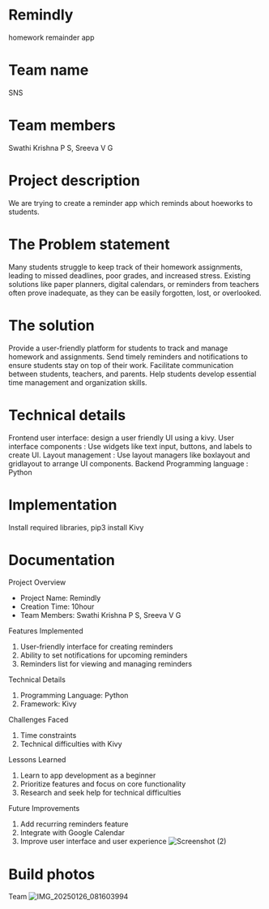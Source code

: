 # Remindly
homework remainder app
# Team name
SNS
# Team members
Swathi Krishna P S,
Sreeva V G
# Project description
We are trying to create a reminder app which reminds about hoeworks to students.
# The Problem statement
Many students struggle to keep track of their homework assignments, leading to missed deadlines, poor grades, and increased stress. Existing solutions like paper planners, digital calendars, or reminders from teachers often prove inadequate, as they can be easily forgotten, lost, or overlooked.
# The solution
Provide a user-friendly platform for students to track and manage homework and assignments.
 Send timely reminders and notifications to ensure students stay on top of their work.
 Facilitate communication between students, teachers, and parents.
 Help students develop essential time management and organization skills.
# Technical details
 Frontend 
 user interface: design a user friendly UI using a kivy.
 User interface components : Use widgets like text input, buttons, and labels to create UI.
 Layout management : Use layout managers like boxlayout and gridlayout to arrange UI components.
 Backend
 Programming language : Python
 # Implementation
 Install required libraries, 
 pip3 install Kivy
 # Documentation
Project Overview
- Project Name: Remindly
- Creation Time: 10hour
- Team Members: Swathi Krishna P S, Sreeva V G

Features Implemented
1. User-friendly interface for creating reminders
2. Ability to set notifications for upcoming reminders
3. Reminders list for viewing and managing reminders

Technical Details
1. Programming Language: Python
2. Framework: Kivy


Challenges Faced
1. Time constraints
2. Technical difficulties with Kivy

Lessons Learned
1. Learn to app development as a beginner 
2. Prioritize features and focus on core functionality
3. Research and seek help for technical difficulties

Future Improvements
1. Add recurring reminders feature
2. Integrate with Google Calendar
3. Improve user interface and user experience
![Screenshot (2)](https://github.com/user-attachments/assets/b99339b4-41a4-4676-b493-585682fafc77)
# Build photos
Team
![IMG_20250126_081603994](https://github.com/user-attachments/assets/06c5f793-45d0-4d37-8f6c-f3c3d597d697)



